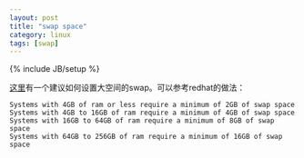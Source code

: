 ```yaml
---
layout: post
title: "swap space"
category: linux
tags: [swap]
---
```

{% include JB/setup %}

[这里](http://www.cyberciti.biz/tips/linux-swap-space.html)有一个建议如何设置大空间的swap。可以参考redhat的做法：

```
Systems with 4GB of ram or less require a minimum of 2GB of swap space
Systems with 4GB to 16GB of ram require a minimum of 4GB of swap space
Systems with 16GB to 64GB of ram require a minimum of 8GB of swap space
Systems with 64GB to 256GB of ram require a minimum of 16GB of swap space
```
